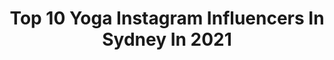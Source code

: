---
title: Top 10 Yoga Instagram Influencers In Sydney In 2021
description: >-
  Find top yoga Instagram influencers in Sydney in 2021. Most popular hashtags: #australia #yoga #sydney #love.
platform: Instagram
hits: 30
text_top: Analyze the most popular Instagram accounts on inBeat.
text_bottom: Our database has 30 Instagram influencers like this in Sydney, Australia for you to contact.
profiles:
  - username: "themagicalozfamily"
    fullname: >-
      🇦🇺 𝗧𝗵𝗲 𝗠𝗮𝗴𝗶𝗰𝗮𝗹 𝗢𝘇 𝗙𝗮𝗺𝗶𝗹𝘆 🇦🇺
    bio: >-
      💗 All things family, parenting, teaching & mum'ing 💗 Australian Eco Warriors #Brisbane #TeacherLife #Familylife #mumlife
    location: "Australia"
    followers: 21239
    engagement: 352
    commentsToLikes: 0.125058
    id: ck5heb7fms0k80i11budywgdn
    verified: false
    hashtags: "#mumlife, #womensfashion, #instamum, #parenting"
  - username: "miguel_hand_balance"
    fullname: >-
      Miguel Sant'ana
    bio: >-
      🇧🇷Professional Hand Balancing Teacher in Melbourne 🇦🇺 1-1 online coaching available. Workshop in SYDNEY 11,12,13 Dec sign up at: 👇👇👇👇
    location: "Australia"
    followers: 100080
    engagement: 189
    commentsToLikes: 0.017533
    id: ck0vxf3csyl6z0i194w0qmbij
    verified: false
    hashtags: "#hkyoga, #itsaholdnotscreenshot, #fujifilmxt2, #blackandwhite"
  - username: "rosie.rees"
    fullname: >-
      Rosie Rees | Yoni Queen 👑🏳️‍🌈
    bio: >-
      Sexuality & Relationship Coach & CEO at @yoni_pleasure_palace & Nude Yoga founder @naked.awakening 💌 Enquiries: rosie@rosierees.com
    location: "Australia"
    followers: 74406
    engagement: 129
    commentsToLikes: 0.033154
    id: ck5cj8c64u6zf0i11cuksevf1
    verified: false
    hashtags: "#nakedyoga, #nudeyogawithrosie, #nudeyoga, #selflove"
  - username: "thirteenfeettattoo"
    fullname: >-
      𝕿𝖍𝖎𝖗𝖙𝖊𝖊𝖓 𝕱𝖊𝖊𝖙 𝕿𝖆𝖙𝖙𝖔𝖔
    bio: >-
      🐲 𝐎𝐏𝐄𝐍 𝟕 𝐃𝐀𝐘𝐒 📱BOOK ONLINE NOW BUTTON BELOW 🧼🖐🏼 𝐂𝐎𝐕𝐈𝐃 𝐒𝐀𝐅𝐄 𝐑𝐄𝐆𝐈𝐒𝐓𝐄𝐑𝐄𝐃🧍🏻‍♂️↔️🧍🏽‍♀️ 📍KING ST,NEWTOWN 📍LITTLE HAY ST,CHINATOWN 💳 #010876 NT 💳 #011188 HM
    location: "Australia"
    followers: 15348
    engagement: 65
    commentsToLikes: 0.013939
    id: ck14iv9elhb5i0i190kvbt0gj
    verified: false
    hashtags: "#thirteenfeettattoo, #love, #handdrawn, #trad"
  - username: "overpackedsuitcase"
    fullname: >-
      Raphaela | Content Creator
    bio: >-
      🐨 #sydney based wanderlust soul and blogger 🤍 travel | fashion | lifestyle | yogi | lawyer ☀️ KINDNESS IS KING
    location: "Australia"
    followers: 16299
    engagement: 536
    commentsToLikes: 0.192212
    id: ck139kzyplu2n0i19t677udhj
    verified: false
    hashtags: "#roostersofinstagram, #ladieslovetravel, #saltybutsweet, #femmetravel"
  - username: "urb4n_gr33n"
    fullname: >-
      🌿 Nige 🌿
    bio: >-
      All plants, all the time Hydroponics, hydroculture & artificial environment Indoor growing- Canberra, Australia All 📷 are my own. Credit if reposting
    location: "Australia"
    followers: 10401
    engagement: 945
    commentsToLikes: 0.031549
    id: ck9wfax0go14g0j78ijwqn45v
    verified: false
    hashtags: "#aroidsofinstagram, #aussieplantclub, #igplants, #anthuriumwarocqueanum"
  - username: "movewithnicole"
    fullname: >-
      Nicole McPherson
    bio: >-
      🇦🇺 🇵🇭 🇪🇸 Yoga Lover || Latin Dancer Barre & Pilates Instructor @fitnessplaygroundaus 📍Sydney, Australia 👇 YouTube Channel 👇
    location: "Australia"
    followers: 27441
    engagement: 687
    commentsToLikes: 0.100910
    id: ck5zm9ff1m5bf0i14yx1eswhf
    verified: false
    hashtags: "#yogisofinstagram, #pilatesinstructor, #yogainspo, #flexible"
  - username: "gabsburgos"
    fullname: >-
      Gabby
    bio: >-
      ⚡️All you see, is not all I am. 📍Sydney
    location: "Australia"
    followers: 25341
    engagement: 149
    commentsToLikes: 0.087642
    id: ck5zwb6ft5tih0i14arxv8bwj
    verified: false
    hashtags: "#rollerskates, #patins, #sydney, #golflife"
  - username: "tillyjacsmith"
    fullname: >-
      Tilly Smith ✨
    bio: >-
      Now in Sydney Mental health 🙏 Model - @scoopmanagement @chic_brisbane @newyorkmodelsdirect Social - @maxconnectors 🐝 Ambassador - @kai_yoga_mosman 🧘
    location: "Australia"
    followers: 72337
    engagement: 165
    commentsToLikes: 0.021177
    id: ck0tuasak6d8v0i19y86vgcd7
    verified: false
    hashtags: "#flawlessbeautyus, #sponsored, #rainbird, #partner"
  - username: "marathonerdale"
    fullname: >-
      Dale Marie
    bio: >-
      running + yoga + life in australia @superflyendure run coach NASM, CPT 💪🏼 13.1 (1:32) • 26.2 (3:21) • 50K (4:48) #Sydney, Australia📍
    location: "Australia"
    followers: 14588
    engagement: 288
    commentsToLikes: 0.030093
    id: ck138xswcijt20i19eu99hwao
    verified: false
    hashtags: "#fakehoneymoon, #byron, #onedayatatime, #justrunning"
---
